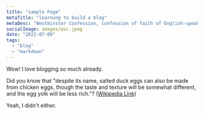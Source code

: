 ```yaml
---
title: "sample Page"
metaTitle: "learnung to build a blog"
metaDesc: "Westminster Confession, confession of faith of English-speaking Presbyterians. It was produced by the Westminster Assembly, which was called together by the Long Parliament in 1643, during the English Civil War, and met regularly in Westminster Abbey until 1649."
socialImage: images/wsc.jpeg
date: "2022-07-09"
tags:
  - "blog"
  - "markdown"
---
```


Wow! I love blogging so much already.

Did you know that "despite its name, salted duck eggs can also be made from
chicken eggs, though the taste and texture will be somewhat different, and the
egg yolk will be less rich."?
([Wikipedia Link](http://en.wikipedia.org/wiki/Salted_duck_egg))

Yeah, I didn't either.

